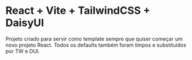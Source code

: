 # React + Vite + TailwindCSS + DaisyUI

Projeto criado para servir como template sempre que quiser começar um novo projeto React.
Todos os defaults também foram limpos e substituídos por TW e DUI.
